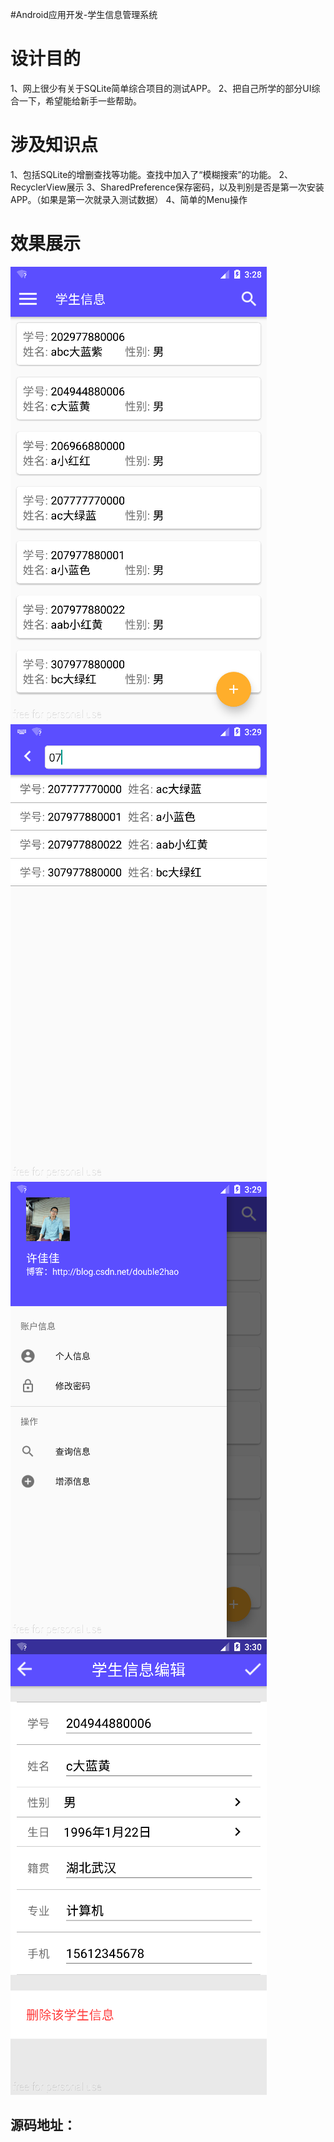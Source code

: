#Android应用开发-学生信息管理系统
# 设计目的

1、网上很少有关于SQLite简单综合项目的测试APP。 2、把自己所学的部分UI综合一下，希望能给新手一些帮助。

# 涉及知识点

1、包括SQLite的增删查找等功能。查找中加入了“模糊搜索”的功能。 2、RecyclerView展示 3、SharedPreference保存密码，以及判别是否是第一次安装APP。（如果是第一次就录入测试数据） 4、简单的Menu操作

# 效果展示

<img src="https://raw.githubusercontent.com/Double2hao/xujiajia_blog/main/img/16210040134050.png" alt="这里写图片描述"> <img src="https://raw.githubusercontent.com/Double2hao/xujiajia_blog/main/img/16210040135511.png" alt="这里写图片描述"> <img src="https://raw.githubusercontent.com/Double2hao/xujiajia_blog/main/img/16210040136512.png" alt="这里写图片描述"> <img src="https://raw.githubusercontent.com/Double2hao/xujiajia_blog/main/img/16210040137813.png" alt="这里写图片描述">

## 源码地址：